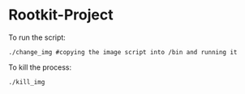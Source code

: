 # Rootkit-Project

To run the script:
```
./change_img #copying the image script into /bin and running it
```

To kill the process:
```
./kill_img
```
